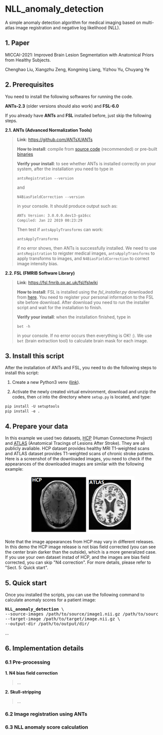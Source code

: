 # NLL_anomaly_detection
A simple anomaly detection algorithm for medical imaging based on multi-atlas image registration and negative log likelihood (NLL).

## 1. Paper
MICCAI-2021: Improved Brain Lesion Segmentation with Anatomical Priors from Healthy Subjects.

Chenghao Liu, Xiangzhu Zeng, Kongming Liang, Yizhou Yu, Chuyang Ye

## 2. Prerequisites
You need to install the following softwares for running the code.

**ANTs-2.3** (older versions should also work) and **FSL-6.0**

If you already have **ANTs** and **FSL** installed before, just skip the following steps.

**2.1. ANTs (Advanced Normalization Tools)**
>
> **Link**: https://github.com/ANTsX/ANTs
>
> **How to install**: compile from [source code](https://github.com/ANTsX/ANTs) (recommended) or pre-built [binaries](https://github.com/ANTsX/ANTs/releases)
> 
> **Verify your install**: to see whether ANTs is installed correctly on your system, after the installation you need to type in
> ```
> antsRegistration --version
> ```
> and
> ```
> N4BiasFieldCorrection --version
> ```
> in your console. It should produce output such as:
> ```
> ANTs Version: 3.0.0.0.dev13-ga16cc
> Compiled: Jan 22 2019 00:23:29
> ```
> Then test if `antsApplyTransforms` can work:
> ```
> antsApplyTransforms
> ```
> if no error shows, then ANTs is successfully installed.
> We need to use `antsRegistration` to reigster medical images, `antsApplyTransforms` to apply transforms to images, and `N4BiasFieldCorrection` to correct image intensity bias.

**2.2. FSL (FMRIB Software Library)**
>
> **Link**: https://fsl.fmrib.ox.ac.uk/fsl/fslwiki
>
> **How to install**: FSL is installed using the *fsl_installer.py* downloaded from [here](https://fsl.fmrib.ox.ac.uk/fsl/fslwiki/FslInstallation). You need to register your personal information to the FSL site before download. After download you need to run the installer script and wait for the installation to finish.
>
> **Verify your install**: when the installation finished, type in
> ```
> bet -h
> ```
> in your console. If no error occurs then everything is OK! :). We use `bet` (brain extraction tool) to calculate brain mask for each image.

## 3. Install this script

After the installation of ANTs and FSL, you need to do the following steps to install this script:

1. Create a new Python3 venv ([link](https://docs.python.org/3/library/venv.html)). 

2. Activate the newly created virtual environment, download and unzip the codes, then `cd` into the directory where `setup.py` is located, and type:

```
pip install -U setuptools
pip install -e .
```

## 4. Prepare your data

In this example we used two datasets, [HCP](https://www.humanconnectome.org/study/hcp-young-adult/data-releases) (Human Connectome Project) and [ATLAS](http://fcon_1000.projects.nitrc.org/indi/retro/atlas.html) (Anatomical Tracings of Lesions After Stroke). They are all publicly avaliable. HCP dataset provides healthy MRI T1-weighted scans and ATLAS dataset provides T1-weighted scans of chronic stroke patients. Here is a screenshot of the downloaded images, you need to check if the appearances of the downloaded images are similar with the following example:

<p align="center">
  <img 
       src="https://github.com/lchdl/NLL_anomaly_detection/blob/main/images/HCP_ATLAS_examples.png"
       width="350"
  />
</p>

Note that the image appearances from HCP may vary in different releases. In this demo the HCP image release is not bias field corrected (you can see the center brain darker than the outside), which is a more generalized case. If you use your own dataset instad of HCP, and the images are bias field corrected, you can skip "N4 correction". For more details, please refer to "Sect. 5: Quick start".

## 5. Quick start

Once you installed the scripts, you can use the following command to calculate anomaly scores for a patient image:

<pre>
<b>NLL_anomaly_detection</b> \
--source-images /path/to/source/image1.nii.gz /path/to/source/image2.nii.gz /path/to/source/image3.nii.gz ... /path/to/source/image10.nii.gz \
--target-image /path/to/target/image.nii.gz \
--output-dir /path/to/output/dir/
</pre>

...

## 6. Implementation details

### 6.1 Pre-processing

**1. N4 bias field correction**
>...

**2. Skull-stripping**
>...

### 6.2 Image registration using ANTs


### 6.3 NLL anomaly score calculation



